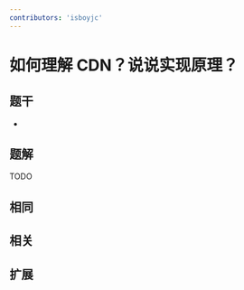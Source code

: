 ```yaml
---
contributors: 'isboyjc'
---
```


# 如何理解 CDN？说说实现原理？


## 题干

- 



## 题解

<!-- ::: details 点我查看题解 -->

  TODO

<!-- ::: -->



## 相同


## 相关


## 扩展

